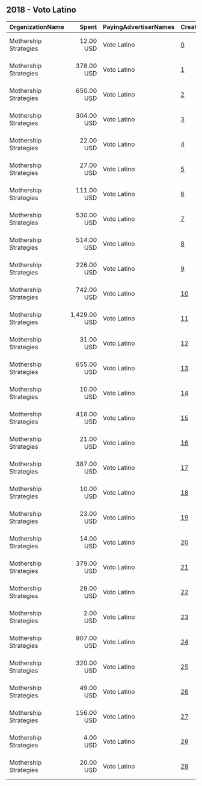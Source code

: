 ## 2018 - Voto Latino 
|OrganizationName|Spent|PayingAdvertiserNames|CreativeUrls|Impressions|Genders|AgeBrackets|CountryCodes|BillingAddresses|CandidateBallotInformation|
|:---|---:|:---|:---|---:|:---|:---|:---|:---|:---|
|Mothership Strategies|12.00 USD|Voto Latino|[0](https://www.snap.com/political-ads/asset/184e26c36589261ae6348a6f7aed70403a2ed8c8a40637045e27e004f690c8d0?mediaType=png)|2,904||18+|united states|"1328 Florida Avenue NW, Building C, Washington, DC,Washington,20009,US"||
|Mothership Strategies|378.00 USD|Voto Latino|[1](https://www.snap.com/political-ads/asset/6006ad138905e5561d94cb8d354e0a44fc6b90d9aca27b807e4560249bdb68f5?mediaType=png)|89,463||18-25|united states|"1328 Florida Avenue NW, Building C, Washington, DC,Washington,20009,US"||
|Mothership Strategies|650.00 USD|Voto Latino|[2](https://www.snap.com/political-ads/asset/90979e6290290e0ac73336a88c7f780d70fcc00fae47d4e548e347bb3bf75e12?mediaType=png)|200,881||18-25|united states|"1328 Florida Avenue NW, Building C, Washington, DC,Washington,20009,US"||
|Mothership Strategies|304.00 USD|Voto Latino|[3](https://www.snap.com/political-ads/asset/f6384a5dd88e4c6802a6e4d9d64012a4fbe207d826d19586f405cf9081598121?mediaType=png)|84,006||18-25|united states|"1328 Florida Avenue NW, Building C, Washington, DC,Washington,20009,US"||
|Mothership Strategies|22.00 USD|Voto Latino|[4](https://www.snap.com/political-ads/asset/dce39a864ad5018cac2f166c4b976e440e7d3c4a6cb1e9eb93d6b1c885afe50e?mediaType=png)|7,332||18-25|united states|"1328 Florida Avenue NW, Building C, Washington, DC,Washington,20009,US"||
|Mothership Strategies|27.00 USD|Voto Latino|[5](https://www.snap.com/political-ads/asset/5cae0547f51cae1c9b593bf964d75b9576283691ab2cad63381265cf6a8308a6?mediaType=png)|8,841||18-25|united states|"1328 Florida Avenue NW, Building C, Washington, DC,Washington,20009,US"||
|Mothership Strategies|111.00 USD|Voto Latino|[6](https://www.snap.com/political-ads/asset/5cae0547f51cae1c9b593bf964d75b9576283691ab2cad63381265cf6a8308a6?mediaType=png)|36,369||18-25|united states|"1328 Florida Avenue NW, Building C, Washington, DC,Washington,20009,US"||
|Mothership Strategies|530.00 USD|Voto Latino|[7](https://www.snap.com/political-ads/asset/910ee120718882a673963c7a3e2ddd62a2f3d5f38b5b45c588d256bf58e1a82d?mediaType=png)|120,259||18-25|united states|"1328 Florida Avenue NW, Building C, Washington, DC,Washington,20009,US"||
|Mothership Strategies|514.00 USD|Voto Latino|[8](https://www.snap.com/political-ads/asset/9ba2c3dc865f17b6f8beb24592c3a006f08b3147b65fd8ec76f97c04d88a9bc5?mediaType=png)|120,307||18-25|united states|"1328 Florida Avenue NW, Building C, Washington, DC,Washington,20009,US"||
|Mothership Strategies|226.00 USD|Voto Latino|[9](https://www.snap.com/political-ads/asset/34e452fc2dfcebfb9c4ffa76b31acb95453ff5ff2622af215867dd086aa1cb61?mediaType=png)|77,889||18-34|united states|"1328 Florida Avenue NW, Building C, Washington, DC,Washington,20009,US"||
|Mothership Strategies|742.00 USD|Voto Latino|[10](https://www.snap.com/political-ads/asset/2153997e436d006d91e3a20274ec3d9852be2d4a3c75f5187da40ff5a22d5fce?mediaType=png)|248,177||18-34|united states|"1328 Florida Avenue NW, Building C, Washington, DC,Washington,20009,US"||
|Mothership Strategies|1,429.00 USD|Voto Latino|[11](https://www.snap.com/political-ads/asset/c224c1890d8418cabfeb9595f1098a367bcfc826a302ba66dbe820a2af084db7?mediaType=png)|453,853||18-25|united states|"1328 Florida Avenue NW, Building C, Washington, DC,Washington,20009,US"||
|Mothership Strategies|31.00 USD|Voto Latino|[12](https://www.snap.com/political-ads/asset/5cae0547f51cae1c9b593bf964d75b9576283691ab2cad63381265cf6a8308a6?mediaType=png)|10,695||18-25|united states|"1328 Florida Avenue NW, Building C, Washington, DC,Washington,20009,US"||
|Mothership Strategies|655.00 USD|Voto Latino|[13](https://www.snap.com/political-ads/asset/34e452fc2dfcebfb9c4ffa76b31acb95453ff5ff2622af215867dd086aa1cb61?mediaType=png)|204,107||18-25|united states|"1328 Florida Avenue NW, Building C, Washington, DC,Washington,20009,US"||
|Mothership Strategies|10.00 USD|Voto Latino|[14](https://www.snap.com/political-ads/asset/dce39a864ad5018cac2f166c4b976e440e7d3c4a6cb1e9eb93d6b1c885afe50e?mediaType=png)|3,536||18-25|united states|"1328 Florida Avenue NW, Building C, Washington, DC,Washington,20009,US"||
|Mothership Strategies|418.00 USD|Voto Latino|[15](https://www.snap.com/political-ads/asset/bddec3094b3e4a47bc01df717868bdab3dba986b32821ddbbd480fe283bab578?mediaType=png)|108,092||18-25|united states|"1328 Florida Avenue NW, Building C, Washington, DC,Washington,20009,US"||
|Mothership Strategies|21.00 USD|Voto Latino|[16](https://www.snap.com/political-ads/asset/0650b0c8d2cca425a10291fa0dac01ab80919209ffc0c0990aad785a08515c00?mediaType=png)|6,510||18-25|united states|"1328 Florida Avenue NW, Building C, Washington, DC,Washington,20009,US"||
|Mothership Strategies|387.00 USD|Voto Latino|[17](https://www.snap.com/political-ads/asset/c2d3a80ea4dfca7c354a8c7bb33f81a4cc9bd6c55b7dac3ad725675180906478?mediaType=png)|101,184||18-25|united states|"1328 Florida Avenue NW, Building C, Washington, DC,Washington,20009,US"||
|Mothership Strategies|10.00 USD|Voto Latino|[18](https://www.snap.com/political-ads/asset/b1583b64181aabf5df4ccfac75f1f87e791db619b4678fcf69b90b73c409ac66?mediaType=png)|3,626||18-25|united states|"1328 Florida Avenue NW, Building C, Washington, DC,Washington,20009,US"||
|Mothership Strategies|23.00 USD|Voto Latino|[19](https://www.snap.com/political-ads/asset/b1583b64181aabf5df4ccfac75f1f87e791db619b4678fcf69b90b73c409ac66?mediaType=png)|9,316||18-25|united states|"1328 Florida Avenue NW, Building C, Washington, DC,Washington,20009,US"||
|Mothership Strategies|14.00 USD|Voto Latino|[20](https://www.snap.com/political-ads/asset/0650b0c8d2cca425a10291fa0dac01ab80919209ffc0c0990aad785a08515c00?mediaType=png)|4,958||18-25|united states|"1328 Florida Avenue NW, Building C, Washington, DC,Washington,20009,US"||
|Mothership Strategies|379.00 USD|Voto Latino|[21](https://www.snap.com/political-ads/asset/01218d7792104e3023d40902b6fb4d45f705bcdcbd2626bc64a23fa3b10c47d7?mediaType=png)|136,923||18-34|united states|"1328 Florida Avenue NW, Building C, Washington, DC,Washington,20009,US"||
|Mothership Strategies|29.00 USD|Voto Latino|[22](https://www.snap.com/political-ads/asset/0650b0c8d2cca425a10291fa0dac01ab80919209ffc0c0990aad785a08515c00?mediaType=png)|10,014||18-25|united states|"1328 Florida Avenue NW, Building C, Washington, DC,Washington,20009,US"||
|Mothership Strategies|2.00 USD|Voto Latino|[23](https://www.snap.com/political-ads/asset/d46f27ab679414c7e8a7b54cddcd3d5b429eccd3f098612c1157ab16bea3173b?mediaType=png)|553||18+|united states|"1328 Florida Avenue NW, Building C, Washington, DC,Washington,20009,US"||
|Mothership Strategies|907.00 USD|Voto Latino|[24](https://www.snap.com/political-ads/asset/5fe0485242a3bb715b3e46b70440ec7635e57172af9ee7bbe025b6ecf53f8928?mediaType=png)|296,577||18-25|united states|"1328 Florida Avenue NW, Building C, Washington, DC,Washington,20009,US"||
|Mothership Strategies|320.00 USD|Voto Latino|[25](https://www.snap.com/political-ads/asset/a356f6dbbb108566d61b8074201b538b8de1a7ed58093d773b6d88fae184b167?mediaType=png)|126,664||18-34|united states|"1328 Florida Avenue NW, Building C, Washington, DC,Washington,20009,US"||
|Mothership Strategies|49.00 USD|Voto Latino|[26](https://www.snap.com/political-ads/asset/dce39a864ad5018cac2f166c4b976e440e7d3c4a6cb1e9eb93d6b1c885afe50e?mediaType=png)|17,329||18-25|united states|"1328 Florida Avenue NW, Building C, Washington, DC,Washington,20009,US"||
|Mothership Strategies|156.00 USD|Voto Latino|[27](https://www.snap.com/political-ads/asset/b1583b64181aabf5df4ccfac75f1f87e791db619b4678fcf69b90b73c409ac66?mediaType=png)|57,789||18-25|united states|"1328 Florida Avenue NW, Building C, Washington, DC,Washington,20009,US"||
|Mothership Strategies|4.00 USD|Voto Latino|[28](https://www.snap.com/political-ads/asset/d46f27ab679414c7e8a7b54cddcd3d5b429eccd3f098612c1157ab16bea3173b?mediaType=png)|887||18+|united states|"1328 Florida Avenue NW, Building C, Washington, DC,Washington,20009,US"||
|Mothership Strategies|20.00 USD|Voto Latino|[29](https://www.snap.com/political-ads/asset/184e26c36589261ae6348a6f7aed70403a2ed8c8a40637045e27e004f690c8d0?mediaType=png)|4,759||18+|united states|"1328 Florida Avenue NW, Building C, Washington, DC,Washington,20009,US"||
